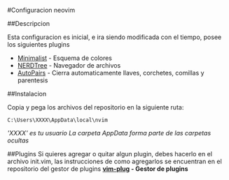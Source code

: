 #Configuracion neovim

##Descripcion

Esta configuracion es inicial, e ira siendo modificada con el tiempo, posee los siguientes plugins

* [Minimalist](https://github.com/dikiaap/minimalist) - Esquema de colores
* [NERDTree](https://github.com/preservim/nerdtree) - Navegador de archivos
* [AutoPairs](https://github.com/jiangmiao/auto-pairs) - Cierra automaticamente llaves, corchetes, comillas y parentesis

##Instalacion

Copia y pega los archivos del repositorio en la siguiente ruta:

```
C:\Users\XXXX\AppData\local\nvim
```
_'XXXX' es tu usuario_
_La carpeta AppData forma parte de las carpetas ocultas_


##Plugins
Si quieres agregar o quitar algun plugin, debes hacerlo en el archivo init.vim, las instrucciones de como agregarlos se encuentran en el repositorio del gestor de plugins
**[vim-plug](https://github.com/junegunn/vim-plug) - Gestor de plugins**


